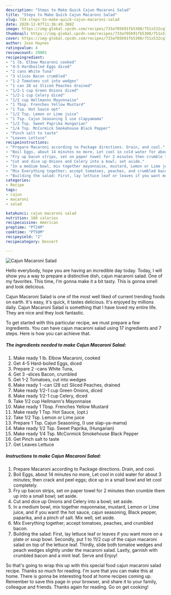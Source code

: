 ```yaml
---
description: "Steps to Make Quick Cajun Macaroni Salad"
title: "Steps to Make Quick Cajun Macaroni Salad"
slug: 724-steps-to-make-quick-cajun-macaroni-salad
date: 2020-12-07T11:36:49.388Z
image: https://img-global.cpcdn.com/recipes/733af05691fb5308/751x532cq70/cajun-macaroni-salad-recipe-main-photo.jpg
thumbnail: https://img-global.cpcdn.com/recipes/733af05691fb5308/751x532cq70/cajun-macaroni-salad-recipe-main-photo.jpg
cover: https://img-global.cpcdn.com/recipes/733af05691fb5308/751x532cq70/cajun-macaroni-salad-recipe-main-photo.jpg
author: Jose Haynes
ratingvalue: 4
reviewcount: 29001
recipeingredient:
- "1 lb. Elbow Macaroni cooked"
- "4-5 Hardboiled Eggs diced"
- "2 cans White Tuna"
- "3 slices Bacon crumbled"
- "1-2 Tomatoes cut into wedges"
- "1 can 28 oz Sliced Peaches drained"
- "1/2-1 cup Green Onions diced"
- "1/2-1 cup Celery diced"
- "1/2 cup Hellmanns Mayonnaise"
- "1 Tbsp. Frenches Yellow Mustard"
- "1 Tsp. Hot Sauce opt"
- "1/2 Tsp. Lemon or Lime juice"
- "1 Tsp. Cajun Seasoning I use slapyamama"
- "1/2 Tsp. Sweet Paprika Hungarian"
- "1/4 Tsp. McCormick Smokehouse Black Pepper"
- "Pinch salt to taste"
- "Leaves Lettuce"
recipeinstructions:
- "Prepare Macaroni according to Package directions. Drain, and cool."
- "Boil Eggs, about 14 minutes no more, Let cool in cold water for about 3 minutes; then crack and peel eggs; dice up in a small bowl and let cool completely."
- "Fry up bacon strips, set on paper towel for 2 minutes then crumble them up into a small bowl; set aside."
- "Cut and dice up Onions and Celery into a bowl; set aside."
- "In a medium bowl, mix together mayonnaise, mustard, Lemon or Lime juice, and if you want! the hot sauce, cajun seasoning, Black pepper, paparika, and a pinch of salt. Mix well, set aside."
- "Mix Everything together; accept tomatoes, peaches, and crumbled bacon."
- "Building the salad: First, lay lettuce leaf or leaves if you want more on a plate or soup bowl. Secondly, put 1 to 11/2 cup of the cajun macaroni salad on top of the lettuce leaf. Thirdly, slide both tomatoe wedges and peach wedges slightly under the macaroni salad. Lastly, garnish with crumbled bacon and a mint leaf. Serve and Enjoy!"
categories:
- Recipe
tags:
- cajun
- macaroni
- salad

katakunci: cajun macaroni salad 
nutrition: 160 calories
recipecuisine: American
preptime: "PT24M"
cooktime: "PT50M"
recipeyield: "2"
recipecategory: Dessert

---
```



![Cajun Macaroni Salad](https://img-global.cpcdn.com/recipes/733af05691fb5308/751x532cq70/cajun-macaroni-salad-recipe-main-photo.jpg)

Hello everybody, hope you are having an incredible day today. Today, I will show you a way to prepare a distinctive dish, cajun macaroni salad. One of my favorites. This time, I'm gonna make it a bit tasty. This is gonna smell and look delicious.

Cajun Macaroni Salad is one of the most well liked of current trending foods on earth. It's easy, it's quick, it tastes delicious. It's enjoyed by millions daily. Cajun Macaroni Salad is something that I have loved my entire life. They are nice and they look fantastic.




To get started with this particular recipe, we must prepare a few ingredients. You can have cajun macaroni salad using 17 ingredients and 7 steps. Here is how you can achieve that.

<!--inarticleads1-->

##### The ingredients needed to make Cajun Macaroni Salad:

1. Make ready 1 lb. Elbow Macaroni, cooked
1. Get 4-5 Hard-boiled Eggs, diced
1. Prepare 2 -cans White Tuna,
1. Get 3 -slices Bacon, crumbled
1. Get 1-2 Tomatoes, cut into wedges
1. Make ready 1 -can (28 oz) Sliced Peaches, drained
1. Make ready 1/2-1 cup Green Onions, diced
1. Make ready 1/2-1 cup Celery, diced
1. Take 1/2 cup Hellmann&#39;s Mayonnaise
1. Make ready 1 Tbsp. Frenches Yellow Mustard
1. Make ready 1 Tsp. Hot Sauce, (opt.)
1. Take 1/2 Tsp. Lemon or Lime juice
1. Prepare 1 Tsp. Cajun Seasoning, (I use slap-ya-mama)
1. Make ready 1/2 Tsp. Sweet Paprika, (Hungarian)
1. Make ready 1/4 Tsp. McCormick Smokehouse Black Pepper
1. Get Pinch salt to taste
1. Get Leaves Lettuce




<!--inarticleads2-->

##### Instructions to make Cajun Macaroni Salad:

1. Prepare Macaroni according to Package directions. Drain, and cool.
1. Boil Eggs, about 14 minutes no more, Let cool in cold water for about 3 minutes; then crack and peel eggs; dice up in a small bowl and let cool completely.
1. Fry up bacon strips, set on paper towel for 2 minutes then crumble them up into a small bowl; set aside.
1. Cut and dice up Onions and Celery into a bowl; set aside.
1. In a medium bowl, mix together mayonnaise, mustard, Lemon or Lime juice, and if you want! the hot sauce, cajun seasoning, Black pepper, paparika, and a pinch of salt. Mix well, set aside.
1. Mix Everything together; accept tomatoes, peaches, and crumbled bacon.
1. Building the salad: First, lay lettuce leaf or leaves if you want more on a plate or soup bowl. Secondly, put 1 to 11/2 cup of the cajun macaroni salad on top of the lettuce leaf. Thirdly, slide both tomatoe wedges and peach wedges slightly under the macaroni salad. Lastly, garnish with crumbled bacon and a mint leaf. Serve and Enjoy!




So that's going to wrap this up with this special food cajun macaroni salad recipe. Thanks so much for reading. I'm sure that you can make this at home. There is gonna be interesting food at home recipes coming up. Remember to save this page in your browser, and share it to your family, colleague and friends. Thanks again for reading. Go on get cooking!
